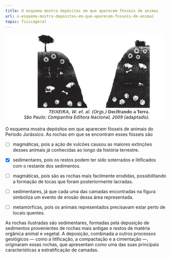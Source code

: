 ```yaml
---
title: O esquema mostra depósitos em que aparecem fósseis de animai
url: o-esquema-mostra-depositos-em-que-aparecem-fosseis-de-animai
topic: fisicageral
---
```



![](e4ab8cec-55f6-8da2-dbe7-148542b5c148.png)

O esquema mostra depósitos em que aparecem fósseis de animais do Período Jurássico. As rochas em que se encontram esses fósseis são



- [ ] magmáticas, pois a ação de vulcões causou as maiores extinções desses animais já conhecidas ao longo da história terrestre.
- [x] sedimentares, pois os restos podem ter sido soterrados e litificados com o restante dos sedimentos.
- [ ] magmáticas, pois são as rochas mais facilmente erodidas, possibilitando a formação de tocas que foram posteriormente lacradas.
- [ ] sedimentares, já que cada uma das camadas encontradas na figura simboliza um evento de erosão dessa área representada.
- [ ] metamórficas, pois os animais representados precisavam estar perto de locais quentes.


As rochas ilustradas são sedimentares, formadas pela deposição de sedimentos provenientes de rochas mais antigas e restos de matéria orgânica animal e vegetal. A deposição, combinada a outros processos geológicos — como a litificação, a compactação e a cimentação —, originaram essas rochas, que apresentam como uma das suas principais características a estratificação de camadas.
